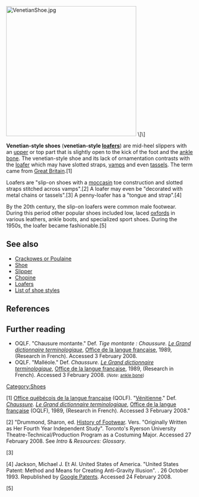 <img src="VenetianShoe.jpg" title="fig:VenetianShoe.jpg" width="350" alt="VenetianShoe.jpg" />
\]\]

**Venetian-style shoes** (**venetian-style
[loafers](loafers "wikilink")**) are mid-heel slippers with an
[upper](wiktionary:upper "wikilink") or top part that is slightly open
to the kick of the foot and the [ankle bone](ankle_bone "wikilink"). The
venetian-style shoe and its lack of ornamentation contrasts with the
[loafer](loafer "wikilink") which may have slotted straps,
[vamps](Shoe#Vamp,_or_upper "wikilink") and even
[tassels](tassels "wikilink"). The term came from [Great
Britain](Great_Britain "wikilink").[1]

Loafers are "slip-on shoes with a
[moccasin](Moccasin_(footwear) "wikilink") toe construction and slotted
straps stitched across vamps".[2] A loafer may even be "decorated with
metal chains or tassels".[3] A penny-loafer has a "tongue and strap".[4]

By the 20th century, the slip-on loafers were common male footwear.
During this period other popular shoes included low, laced
[oxfords](oxford_shoe "wikilink") in various leathers, ankle boots, and
specialized sport shoes. During the 1950s, the loafer became
fashionable.[5]

## See also

-   [Crackowes or Poulaine](Poulaine "wikilink")
-   [Shoe](Shoe "wikilink")
-   [Slipper](Slipper "wikilink")
-   [Chopine](Chopine "wikilink")
-   [Loafers](Loafers "wikilink")
-   [List of shoe styles](List_of_shoe_styles "wikilink")

## References

## Further reading

-   OQLF. "Chausure montante." Def. *Tige montante : Chaussure.* *[Le
    Grand dictionnaire
    terminologique](Grand_dictionnaire_terminologique "wikilink")*,
    [Office de la langue
    française](Office_québécois_de_la_langue_française "wikilink"),
    1989, (Research in French). Accessed 3 February 2008.
-   OQLF. "Malléole." Def. *Chaussure.* *[Le Grand dictionnaire
    terminologique](Grand_dictionnaire_terminologique "wikilink")*,
    [Office de la langue
    française](Office_québécois_de_la_langue_française "wikilink"),
    1989, (Research in French). Accessed 3 February 2008.
    <small>(*Note*: [ankle bone](ankle_bone "wikilink"))</small>

[Category:Shoes](Category:Shoes "wikilink")

[1] [Office québécois de la langue
française](Office_québécois_de_la_langue_française "wikilink") (QOLF).
"[Vénitienne](http://www.granddictionaire.com/btml/fra/r_motclef/index800_1.asp)."
Def. *[Chaussure](wiktionary:Chaussure "wikilink").* *[Le Grand
dictionnaire
terminologique](Grand_dictionnaire_terminologique "wikilink")*, [Office
de la langue
française](Office_québécois_de_la_langue_française "wikilink") (OQLF),
1989, (Research in French). Accessed 3 February 2008."

[2] "Drummond, Sharon, ed. [History of
Footwear](http://www.footwearhistory.com/resources.shtml). Vers.
"Originally Written as Her Fourth Year Independent Study". Toronto's
Ryerson University Theatre-Technical/Production Program as a Costuming
Major. Accessed 27 February 2008. See *Intro* & *Resources: Glossary*.

[3]

[4] Jackson, Michael J. Et Al. United States of America. "United States
Patent: Method and Means for Creating Anti-Gravity Illusion". . 26
October 1993. Republished by [Google
Patents](Google_Patents "wikilink"). Accessed 24 February 2008.

[5]